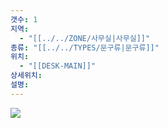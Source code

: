 ```yaml
---
갯수: 1
지역:
  - "[[../../ZONE/사무실|사무실]]"
종류: "[[../../TYPES/문구류|문구류]]"
위치:
  - "[[DESK-MAIN]]"
상세위치: 
설명:
---
```


![](http://192.168.50.22/devices/250322_IMG_0007.jpg)
